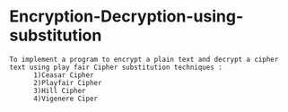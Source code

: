 # Encryption-Decryption-using-substitution

	To implement a program to encrypt a plain text and decrypt a cipher text using play fair Cipher substitution techniques :
          1)Ceasar Cipher
          2)Playfair Cipher
          3)Hill Cipher
          4)Vigenere Ciper
